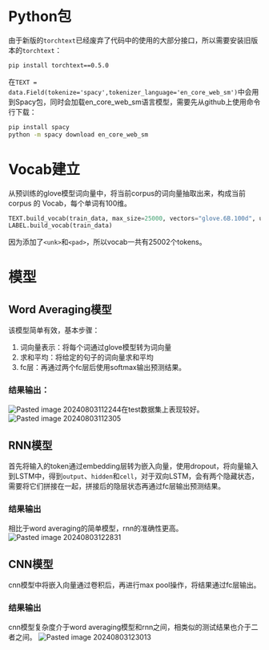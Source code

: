 # Python包
由于新版的`torchtext`已经废弃了代码中的使用的大部分接口，所以需要安装旧版本的`torchtext`：
```Bash
pip install torchtext==0.5.0
```
在`TEXT = data.Field(tokenize='spacy',tokenizer_language='en_core_web_sm')`中会用到Spacy包，同时会加载en_core_web_sm语言模型，需要先从github上使用命令行下载：
```Bash
pip install spacy
python -m spacy download en_core_web_sm
```
# Vocab建立
从预训练的glove模型词向量中，将当前corpus的词向量抽取出来，构成当前 corpus 的 Vocab，每个单词有100维。
```Python
TEXT.build_vocab(train_data, max_size=25000, vectors="glove.6B.100d", unk_init=torch.Tensor.normal_)
LABEL.build_vocab(train_data)
```
因为添加了`<unk>`和`<pad>`，所以vocab一共有25002个tokens。
# 模型
## Word Averaging模型
该模型简单有效，基本步骤：
1. 词向量表示：将每个词通过glove模型转为词向量
2. 求和平均：将给定的句子的词向量求和平均
3. fc层：再通过两个fc层后使用softmax输出预测结果。
### 结果输出：
![Pasted image 20240803112244](https://cyan-1305222096.cos.ap-nanjing.myqcloud.com/Pasted%20image%2020240803112244.png)在test数据集上表现较好。
![Pasted image 20240803112305](https://cyan-1305222096.cos.ap-nanjing.myqcloud.com/Pasted%20image%2020240803112305.png)

## RNN模型
首先将输入的token通过embedding层转为嵌入向量，使用dropout，将向量输入到LSTM中，得到`output`、`hidden`和`cell`，对于双向LSTM，会有两个隐藏状态，需要将它们拼接在一起，拼接后的隐层状态再通过fc层输出预测结果。
### 结果输出
相比于word averaging的简单模型，rnn的准确性更高。
![Pasted image 20240803122831](https://cyan-1305222096.cos.ap-nanjing.myqcloud.com/Pasted%20image%2020240803122831.png)

## CNN模型
cnn模型中将嵌入向量通过卷积后，再进行max pool操作，将结果通过fc层输出。
### 结果输出
cnn模型复杂度介于word averaging模型和rnn之间，相类似的测试结果也介于二者之间。
![Pasted image 20240803123013](https://cyan-1305222096.cos.ap-nanjing.myqcloud.com/Pasted%20image%2020240803123013.png)